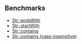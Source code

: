 ## Benchmarks

- [Str::endsWith](https://github.com/mujiciok/laravel-benchmarks/tree/master/app/Benchmarks/Regex/FirstCharacter/readme.md)
- [Str::startWith](https://github.com/mujiciok/laravel-benchmarks/tree/master/app/Benchmarks/Regex/LastCharacter/readme.md)
- [Str::contains](https://github.com/mujiciok/laravel-benchmarks/tree/master/app/Benchmarks/Regex/StringContains/readme.md)
- [Str::contains (case-insensitive)](https://github.com/mujiciok/laravel-benchmarks/tree/master/app/Benchmarks/Regex/StringContainsCaseInsensitive/readme.md)
